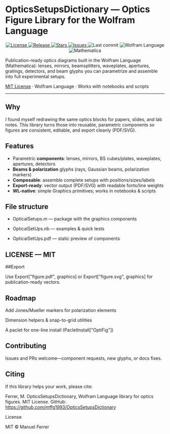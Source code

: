 # OpticsSetupsDictionary — Optics Figure Library for the Wolfram Language

<p align="center">
  <a href="https://github.com/mffg1993/OpticsSetupsDictionary/blob/main/LICENSE">
    <img alt="License" src="https://img.shields.io/github/license/mffg1993/OpticsSetupsDictionary">
  </a>
  <a href="https://github.com/mffg1993/OpticsSetupsDictionary/releases">
    <img alt="Release" src="https://img.shields.io/github/v/release/mffg1993/OpticsSetupsDictionary?sort=semver">
  </a>
  <a href="https://github.com/mffg1993/OpticsSetupsDictionary/stargazers">
    <img alt="Stars" src="https://img.shields.io/github/stars/mffg1993/OpticsSetupsDictionary">
  </a>
  <a href="https://github.com/mffg1993/OpticsSetupsDictionary/issues">
    <img alt="Issues" src="https://img.shields.io/github/issues/mffg1993/OpticsSetupsDictionary">
  </a>
  <img alt="Last commit" src="https://img.shields.io/github/last-commit/mffg1993/OpticsSetupsDictionary">
  <img alt="Wolfram Language" src="https://img.shields.io/badge/Wolfram%20Language-library-red">
  <img alt="Mathematica" src="https://img.shields.io/badge/Made%20with-Mathematica-red">
  <!-- Optional placeholders you can enable later -->
  <!-- <a href="https://github.com/mffg1993/OpticsSetupsDictionary/actions/workflows/ci.yml">
    <img alt="CI" src="https://img.shields.io/github/actions/workflow/status/mffg1993/OpticsSetupsDictionary/ci.yml?branch=main">
  </a> -->
  <!-- <a href="https://doi.org/10.xxxx/zenodo.xxxxx">
    <img alt="DOI" src="https://zenodo.org/badge/DOI/10.xxxx/zenodo.xxxxx.svg">
  </a> -->
</p>


Publication-ready optics diagrams built in the Wolfram Language (Mathematica): lenses, mirrors, beamsplitters, waveplates, apertures, gratings, detectors, and beam glyphs you can parametrize and assemble into full experimental setups.

[MIT License](LICENSE) · Wolfram Language · Works with notebooks and scripts

---

## Why
I found myself redrawing the same optics blocks for papers, slides, and lab notes. This library turns those into reusable, parametric components so figures are consistent, editable, and export cleanly (PDF/SVG).

## Features
- Parametric **components**: lenses, mirrors, BS cubes/plates, waveplates, apertures, detectors
- **Beams & polarization** glyphs (rays, Gaussian beams, polarization markers)
- **Composable**: assemble complete setups with positions/sizes/labels
- **Export-ready**: vector output (PDF/SVG) with readable fonts/line weights
- **WL-native**: simple Graphics primitives; works in notebooks & scripts

## File structure

- OpticalSetups.m — package with the graphics components

- OpticalSetUps.nb — examples & quick tests

- OpticalSetUps.pdf — static preview of components

## LICENSE — MIT

##Export

Use Export["figure.pdf", graphics] or Export["figure.svg", graphics] for publication-ready vectors.

## Roadmap

Add Jones/Mueller markers for polarization elements

Dimension helpers & snap-to-grid utilities

A paclet for one-line install (PacletInstall["OptiFig"])

## Contributing

Issues and PRs welcome—component requests, new glyphs, or docs fixes.

## Citing

If this library helps your work, please cite:

Ferrer, M. OpticsSetupsDictionary, Wolfram Language library for optics figures. MIT License. GitHub: https://github.com/mffg1993/OpticsSetupsDictionary

License

MIT © Manuel Ferrer
